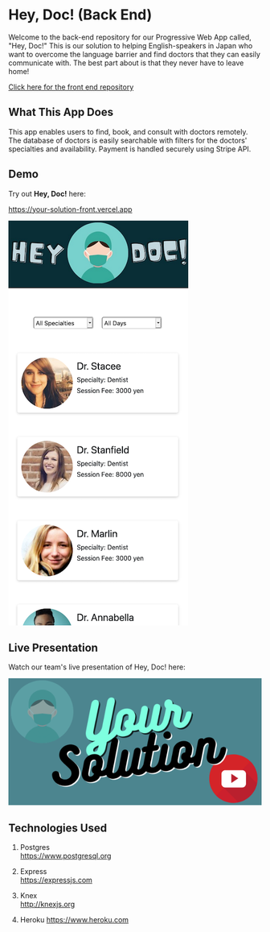 # Hey, Doc! (Back End)

Welcome to the back-end repository for our Progressive Web App called, "Hey, Doc!" This is our solution to helping English-speakers in Japan who want to overcome the language barrier and find doctors that they can easily communicate with. The best part about is that they never have to leave home! 

[Click here for the front end repository](https://github.com/YoSoRyuShawn/your-solution-front)

## What This App Does
This app enables users to find, book, and consult with doctors remotely. The database of doctors is easily searchable with filters for the doctors' specialties and availability. Payment is handled securely using Stripe API.

## Demo

Try out **Hey, Doc!** here: 

https://your-solution-front.vercel.app

![homepage view](./assets/main-view.png)

## Live Presentation

Watch our team's live presentation of Hey, Doc! here: 

[![Hey, Doc!](./assets/live-demo.png)](http://www.youtube.com/watch?v=HO0ZZxaIXLs)

<!-- ![database schema](./assets/yoursolution-schema.jpg) -->

## Technologies Used

1. Postgres  
https://www.postgresql.org

2. Express  
https://expressjs.com

3.  Knex  
http://knexjs.org

4. Heroku
https://www.heroku.com

